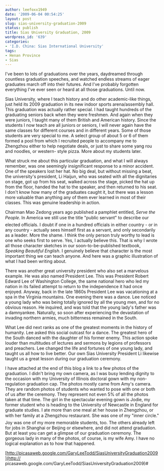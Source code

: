```yaml
---
author: leefoxx1949
date: '2009-06-04 00:54:25'
layout: post
slug: sias-university-graduation-2009
status: publish
title: Sias University Graduation, 2009
wordpress_id: '639'
categories:
- 'I.D. China: Sias International University'
tags:
- Henan Province
- Sias
---
```


I've been to lots of graduations over the years, daydreamed through countless
graduation speeches, and watched endless streams of eager graduates march off
into their futures. And I've probably forgotten everything I've ever seen or
heard at all those graduations. Until now.

Sias University, where I teach history and do other academic-like things, just
held its 2009 graduation in its new indoor sports arena/assembly hall. This
graduation was actually rather special. I had taught hundreds of the
graduating seniors back when they were freshmen. And again when they were
juniors, I taught many of them British and American history. Since the
students I now teach are all juniors or seniors, I will never again have the
same classes for different courses and in different years. Some of those
students are very special to me. A select group of about 5 or 6 of them formed
a pool from which I recruited people to accompany me to Zhengzhou either to
help negotiate deals, or just to share some yang rou and noodles, or western-
style pizza. More about my students later.

What struck me about this particular graduation, and what I will always
remember, was one seemingly insignificant response to a minor accident. One of
the speakers lost her hat. No big deal, but without missing a beat, the
university's president, Li Haijun, who was seated with all the dignitaries on
stage, got up from his seat, walked across the stage, picked the hat up from
the floor, handed the hat to the speaker, and then returned to his seat. I
don't know how many of the graduates caught it, but there was a lesson more
valuable than anything any of them ever learned in most of their classes. This
was genuine leadership in action.

Chairman Mao Zedong years ago published a pamphlet entitled, _Serve the
People_. In America we still use the title "public servant" to describe our
elected officials. I doubt if one in a hundred officials in either country -
or in any country - actually sees himself first as a servant, and only
secondarily as a leader. More the shame. I think the only person truly worthy
to lead is one who seeks first to serve. Yes, I actually believe this. That is
why I wrote all those character sketches in our soon-to-be-published textbook,
_Speaking Beautiful English_. I genuinely believe that character is the most
important thing we can teach anyone. And here was a graphic illustration of
what I had been writing about.

There was another great university president who also set a marvelous example.
He was also named President Lee. This was President Robert Edward Lee of
Washington College, the same national hero who led my nation in its failed
attempt to return to the independence it had once enjoyed. Anyway, back in the
late 1860s President Lee was vacationing at a spa in the Virginia mountains.
One evening there was a dance. Lee noticed a young lady who was being totally
ignored by all the young men, and for no obvious reason. He inquired, and was
told that the young lady's father was a damnyankee. Naturally, so soon after
experiencing the devastation of invading northern armies, much bitterness
remained in the South.

What Lee did next ranks as one of the greatest moments in the history of
humanity. Lee asked this social outcast for a dance. The greatest hero of the
South danced with the daughter of his former enemy. This action spoke louder
than multitudes of lectures and sermons by legions of professors and
preachers. Lee changed the life and fortunes of one young lady, and taught us
all how to live better. Our own Sias University President Li likewise taught
us a great lesson during our graduation ceremony.

I have attached at the end of this blog a link to a few photos of the
graduation. I didn't bring my own camera, as I was busy lending dignity to the
occasion with my University of Illinois doctoral gown with my non-regulation
graduation cap. The photos mostly came from Amy's camera. They are random
photos of students who wanted to pose with one or both of us after the
ceremony. They represent not even 5% of all the photos taken at that time. The
girl in the spectacular evening gown is Jodie, my former student who is
heading to the University of Newcastle in England for graduate studies. I ate
more than one meal at her house in Zhengzhou, or with her family at a
Zhengzhou restaurant. She was one of my "inner circle." Joy was one of my
more memorable students, too. The others already left for jobs in Shanghai or
Beijing or elsewhere, and did not attend graduation. But at least you can get
a glimpse of our graduation ceremony. The gorgeous lady in many of the photos,
of course, is my wife Amy. I have no logical explanation as to how that
happened.

  

[http://picasaweb.google.com/GaryLeeTodd/SiasUniversityGraduation2009](http://
picasaweb.google.com/GaryLeeTodd/SiasUniversityGraduation2009)#

  

